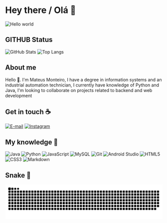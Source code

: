# Hey there / Olá :wave:

<img src="https://raw.githubusercontent.com/sagar-viradiya/sagar-viradiya/master/resources/banner.png" alt="Hello world">
 
<p align="center"> 

## GITHUB Status
![GitHub Stats](https://github-readme-stats.vercel.app/api?username=Mateusmont-1&theme=transparent&bg_color=000&border_color=30A3DC&show_icons=true&icon_color=30A3DC&title_color=FFF&text_color=FFF) ![Top Langs](https://github-readme-stats-git-masterrstaa-rickstaa.vercel.app/api/top-langs/?username=Mateusmont-1&layout=compact&bg_color=000&border_color=30A3DC&title_color=FFF&text_color=FFF)

## About me

Hello 👋. I'm Mateus Monteiro, I have a degree in information systems and an industrial automation technician, I currently have knowledge of Python and Java, I'm looking to collaborate on projects related to backend and web development
## Get in touch :coffee:

[![E-mail](https://img.shields.io/badge/-Email-000?style=for-the-badge&logo=microsoft-outlook&logoColor=007BFF)](mailto:mateus.monteiro112@gmail.com)
[![Instagram](https://img.shields.io/badge/-Instagram-%23E4405F?style=for-the-badge&logo=instagram&logoColor=white)](https://www.instagram.com/_mateusmont/)

## My knowledge 👷

![Java](https://img.shields.io/badge/java-%23ED8B00.svg?style=for-the-badge&logo=openjdk&logoColor=white)
![Python](https://img.shields.io/badge/python-3670A0?style=for-the-badge&logo=python&logoColor=ffdd54)
![JavaScript](https://img.shields.io/badge/JavaScript-F7DF1E?style=for-the-badge&logo=javascript&logoColor=black)
![MySQL](https://img.shields.io/badge/MySQL-000?style=for-the-badge&logo=mysql&logoColor=white)
![Git](https://img.shields.io/badge/GIT-E44C30?style=for-the-badge&logo=git&logoColor=white)
![Android Studio](https://img.shields.io/badge/ANDROID_STUDIO-008000?style=for-the-badge&logo=android&logoColor=white)
![HTML5](https://img.shields.io/badge/HTML5-E34F26?style=for-the-badge&logo=html5&logoColor=white)
![CSS3](https://img.shields.io/badge/CSS3-1572B6?style=for-the-badge&logo=css3&logoColor=white)
![Markdown](https://img.shields.io/badge/Markdown-000?style=for-the-badge&logo=markdown)


## Snake 🐍

![Snake animation](https://github.com/Mateusmont-1/Mateusmont-1/blob/output/github-contribution-grid-snake.svg)

<!---
Mateusmont-1/Mateusmont-1 is a ✨ special ✨ repository because its `README.md` (this file) appears on your GitHub profile.
You can click the Preview link to take a look at your changes.
--->
